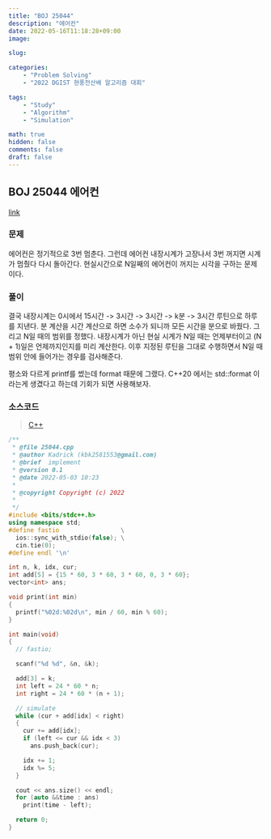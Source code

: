```yaml
---
title: "BOJ 25044"
description: "에어컨"
date: 2022-05-16T11:18:28+09:00
image:

slug: 

categories:
    - "Problem Solving"
    - "2022 DGIST 현풍전산배 알고리즘 대회"

tags:
    - "Study"
    - "Algorithm"
    - "Simulation"

math: true
hidden: false
comments: false
draft: false
---
```


## BOJ 25044 에어컨

[link](https://boj.kr/25044)

### 문제

에어컨은 정기적으로 3번 멈춘다. 그런데 에어컨 내장시계가 고장나서 3번 꺼지면 시계가 멈췄다 다시 돌아간다.
현실시간으로 N일째의 에어컨이 꺼지는 시각을 구하는 문제이다.

### 풀이

결국 내장시계는 0시에서 15시간 -> 3시간 -> 3시간 -> k분 -> 3시간 루틴으로 하루를 지낸다. 분 계산을 시간 계산으로 하면 소수가 되니까 모든 시간을 분으로 바꿨다.
그리고 N일 때의 범위를 정했다. 내장시계가 아닌 현실 시계가 N일 때는 언제부터이고 (N + 1)일은 언제까지인지를 미리 계산한다.
이후 지정된 루틴을 그대로 수행하면서 N일 때 범위 안에 들어가는 경우를 검사해준다.

평소와 다르게 printf를 썼는데 format 때문에 그랬다. C++20 에서는 std::format 이라는게 생겼다고 하는데 기회가 되면 사용해보자.

### 소스코드

> [C++](https://github.com/Kadrick/PS/blob/main/BOJ/25044.cpp)

```cpp
/**
 * @file 25044.cpp
 * @author Kadrick (kbk2581553@gmail.com)
 * @brief  implement
 * @version 0.1
 * @date 2022-05-03 10:23
 *
 * @copyright Copyright (c) 2022
 *
 */
#include <bits/stdc++.h>
using namespace std;
#define fastio                 \
  ios::sync_with_stdio(false); \
  cin.tie(0);
#define endl '\n'

int n, k, idx, cur;
int add[5] = {15 * 60, 3 * 60, 3 * 60, 0, 3 * 60};
vector<int> ans;

void print(int min)
{
  printf("%02d:%02d\n", min / 60, min % 60);
}

int main(void)
{
  // fastio;

  scanf("%d %d", &n, &k);

  add[3] = k;
  int left = 24 * 60 * n;
  int right = 24 * 60 * (n + 1);

  // simulate
  while (cur + add[idx] < right)
  {
    cur += add[idx];
    if (left <= cur && idx < 3)
      ans.push_back(cur);

    idx += 1;
    idx %= 5;
  }

  cout << ans.size() << endl;
  for (auto &&time : ans)
    print(time - left);

  return 0;
}
```
